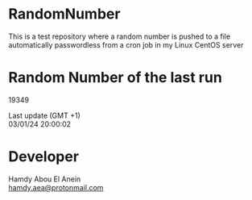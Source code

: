 # RandomNumber    
This is a test repository where a random number is pushed to a file automatically passwordless from a cron job in my Linux CentOS server    
# Random Number of the last run   
19349
      
Last update (GMT +1)    
03/01/24 20:00:02
# Developer    
Hamdy Abou El Anein   
hamdy.aea@protonmail.com
